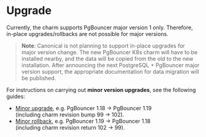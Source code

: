 # Upgrade

Currently, the charm supports PgBouncer major version 1 only. Therefore, in-place upgrades/rollbacks are not possible for major versions. 

> **Note**: Canonical is not planning to support in-place upgrades for major version change. The new PgBouncer K8s charm will have to be installed nearby, and the data will be copied from the old to the new installation. After announcing the next PostgreSQL + PgBouncer major version support, the appropriate documentation for data migration will be published.

For instructions on carrying out **minor version upgrades**, see the following guides:

* [Minor upgrade](/t/12270), e.g. PgBouncer 1.18 -> PgBouncer 1.19<br/>
(including charm revision bump 99 -> 102).
* [Minor rollback](/t/12271), e.g. PgBouncer 1.19 -> PgBouncer 1.18<br/>
(including charm revision return 102 -> 99).